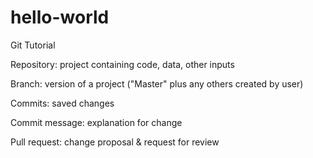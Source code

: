 # hello-world
Git Tutorial

Repository: project containing code, data, other inputs

Branch: version of a project ("Master" plus any others created by user)

Commits: saved changes

Commit message: explanation for change

Pull request: change proposal & request for review

